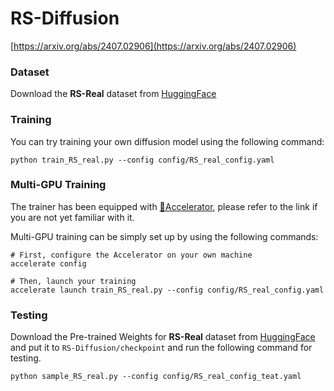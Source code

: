 # RS-Diffusion
[https://arxiv.org/abs/2407.02906](https://arxiv.org/abs/2407.02906)
### Dataset

Download the **RS-Real** dataset from [HuggingFace](https://huggingface.co/datasets/Yzl-code/RS-Diffusion) 

### Training
You can try training your own diffusion model using the following command:  
```
python train_RS_real.py --config config/RS_real_config.yaml
```

### Multi-GPU Training
The trainer has been equipped with [🤗Accelerator](https://huggingface.co/docs/accelerate/package_reference/accelerator), please refer to the link if you are not yet familiar with it.

Multi-GPU training can be simply set up by using the following commands:
```
# First, configure the Accelerator on your own machine
accelerate config

# Then, launch your training
accelerate launch train_RS_real.py --config config/RS_real_config.yaml
```

### Testing
Download the Pre-trained Weights for **RS-Real** dataset from [HuggingFace](https://huggingface.co/Lhaippp/RS-Diffusion) and put it to `RS-Diffusion/checkpoint` and run the following command for testing.

```
python sample_RS_real.py --config config/RS_real_config_teat.yaml
```
